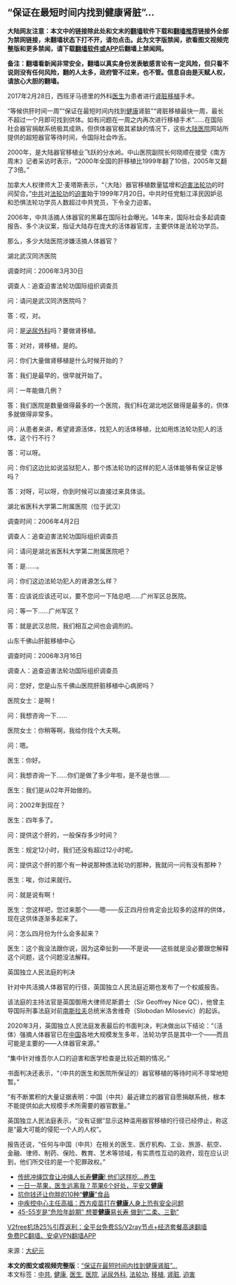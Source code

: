  <h2>“保证在最短时间内找到健康肾脏”…</h2> <p class="notice"><b>大陆网友注意：本文中的链接除此处和文末的<a href="https://github.com/bannedbook/fanqiang" >翻墙</a>软件下载和<a href="https://github.com/killgcd/justmysocks/blob/master/README.md">翻墙推荐</a>链接外全部为禁网链接，未翻墙状态下打不开，请勿点击。此为文字版禁闻，欲看图文视频完整版和更多禁闻，请下载<a href="https://github.com/bannedbook/fanqiang">翻墙软件或APP</a>后翻墙上禁闻网。</p><p>备注：翻墙看新闻非常安全，翻墙以真实身份发表敏感言论有一定风险，但只看不说则没有任何风险，翻的人太多，政府管不过来，也不管。信息自由是天赋人权，请放心大胆的翻墙。</b></p>  <div class="entry"> <p id="conimg">2017年2月28日，西班牙马德里的外科<a href="https://www.bannedbook.org/bnews/tag/%e5%8c%bb%e7%94%9f/" class="st_tag internal_tag" rel="tag" title="标签 医生 下的日志">医生</a>为患者进行<a href="https://www.bannedbook.org/bnews/tag/%e8%82%be%e8%84%8f/" class="st_tag internal_tag" rel="tag" title="标签 肾脏 下的日志">肾脏</a><a href="https://www.bannedbook.org/bnews/tag/%E7%A7%BB%E6%A4%8D/" class="st_tag internal_tag" rel="tag" title="标签 移植 下的日志">移植</a>手术。</p> <p>“等候供肝时间一周”“保证在最短时间内找到<a href="https://www.bannedbook.org/bnews/tag/%e5%81%a5%e5%ba%b7/" class="st_tag internal_tag" rel="tag" title="标签 健康 下的日志">健康</a>肾脏”“肾脏移植最快一周，最长不超过一个月即可找到供体。如有问题在一周之内再次进行移植手术”……在国际社会器官捐献系统极其成熟，但供体器官极其紧缺的情况下，这些<span class='wp_keywordlink_affiliate'><a href="https://www.bannedbook.org/" title="大陆" target="_blank">大陆</a></span><a href="https://www.bannedbook.org/bnews/tag/%E5%8C%BB%E9%99%A2/" class="st_tag internal_tag" rel="tag" title="标签 医院 下的日志">医院</a>网站所提供的超短器官等待时间，令国际社会咋舌。</p> <p>2000年，是大陆器官移植业飞跃的分水岭。中山医院副院长何晓顺在接受《南方周末》记者采访时表示，“2000年全国的肝移植比1999年翻了10倍，2005年又翻了3倍。”</p> <p>加拿大人权律师大卫‧麦塔斯表示，“（大陆）器官移植数量猛增和<span class='wp_keywordlink'><a href="https://www.bannedbook.org/forum11/topic278.html" title="评江泽民与中共相互利用迫害法轮功" target="_blank">迫害法轮功</a></span>的时间契合。”<a href="https://www.bannedbook.org/bnews/tag/%e4%b8%ad%e5%85%b1/" class="st_tag internal_tag" rel="tag" title="标签 中共 下的日志">中共</a>对<a href="https://www.bannedbook.org/bnews/tag/%e6%b3%95%e8%bd%ae%e5%8a%9f/" class="st_tag internal_tag" rel="tag" title="标签 法轮功 下的日志">法轮功</a>的<a href="https://www.bannedbook.org/bnews/tag/%e8%bf%ab%e5%ae%b3/" class="st_tag internal_tag" rel="tag" title="标签 迫害 下的日志">迫害</a>始于1999年7月20日。中共时任党魁江泽民因妒忌和恐惧法轮功学员人数超过中共党员，下令全力迫害。</p> <p>2006年，中共活摘人体器官的黑幕在国际社会曝光。14年来，国际社会多起调查报告、多个决议案，指证大陆存在庞大的活体器官库，主要供体是法轮功学员。</p> <p>那么，多少大陆医院涉嫌活摘人体器官？</p> <p>湖北武汉同济医院</p> <p>调查时间：2006年3月30日</p> <p>调查人：追查迫害法轮功国际组织调查员</p> <p>问：请问是武汉同济医院吗？</p> <p>答：哎，对。</p> <p>问：是<a href="https://www.bannedbook.org/bnews/tag/%e6%b3%8c%e5%b0%bf%e5%a4%96%e7%a7%91/" class="st_tag internal_tag" rel="tag" title="标签 泌尿外科 下的日志">泌尿外科</a>吗？要做肾移植。</p> <p>答：对对，肾移植，是的。</p> <p>问：你们大量做肾移植是什么时候开始的？</p> <p>答：我们是最早的，很早就开始了。</p>  <p>问：一年能做几例？</p> <p>答：我们医院是数量做得最多的一个医院，我们科在湖北地区做得是最多的，供体多就做得非常多。</p> <p>问：从患者来讲，希望肾源活体，找犯人的活体移植，比如用炼法轮功犯人的活体，这个行不行？</p> <p>答：可以呀。</p> <p>问：你们这边比如说监狱犯人，那个炼法轮功的这样的犯人活体能够有保证足够吗？</p> <p>答：对呀，可以呀，你到时候可以直接过来具体谈。</p> <p>湖北省医科大学第二附属医院（位于武汉）</p> <p>调查时间：2006年4月2日</p> <p>调查人：追查迫害法轮功国际组织调查员</p> <p>问：请问是湖北省医科大学第二附属医院吧？</p> <p>答：是……。</p> <p>问：你们这边法轮功犯人的肾源怎么样？</p> <p>答：应该说应该还可以，要不您问一下陆总吧……广州军区总医院。</p> <p>问：等一下……广州军区？</p> <p>答：就是武汉总院，我们相互之间也会调剂的。</p>  <p>山东千佛山肝脏移植中心</p> <p>调查时间：2006年3月16日</p> <p>调查人：追查迫害法轮功国际组织调查员</p> <p>问：您好，您是山东千佛山医院肝脏移植中心病房吗？</p> <p>医院女士：是啊！</p> <p>问：我想咨询一下……</p> <p>医院女士：你稍等啊，我给你找个大夫啊。</p> <p>问：嗯。</p> <p>医生：你好。</p> <p>问：我想咨询一下……你们是做了多少年啦，是不是也很……</p> <p>医生：我们是从02年开始做的。</p> <p>问：2002年到现在？</p> <p>医生：四年多了。</p> <p>问：提供这个肝的，一般保存多少时间？</p> <p>医生：规定12小时，我们还没有超过12小时呢。</p>  <p>问：提供这个肝的那个有一种说那种炼法轮功的那种，我就问一问有没有那种？</p> <p>医生：唉，你过来就行。</p> <p>问：就是说有啊！</p> <p>医生：您这样吧，您过来那个——嗯——反正四月份肯定会比较多的这样的供体，现在这供体逐渐多起来了。</p> <p>问：怎么四月份为什么会多起来？</p> <p>医生：这个我没法跟你说，因为这牵扯到——不是说——这些就是没必要跟您解释这个问题，这个问题没法解释。</p> <p>英国独立人民法庭的判决</p> <p>针对中共活摘人体器官的行径，英国独立人民法庭近期也发布了一个权威报告。</p> <p>该法庭的主持法官是英国御用大律师尼斯爵士（Sir Geoffrey Nice QC），他曾主导国际刑事法庭对前<span class='wp_keywordlink'><a href="https://www.bannedbook.org/forum2/topic1341.html" title="南斯拉夫的实验 1948-1974" target="_blank">南斯拉夫</a></span>总统米洛舍维奇（Slobodan Milosevic）的起诉。</p> <p>2020年3月，英国独立人民法庭发表最后的书面判决，判决做出以下结论：“（活体）强摘人体器官已在<span class='wp_keywordlink_affiliate'><a href="https://www.bannedbook.org/" title="中国" target="_blank">中国</a></span>各地大规模发生多年，法轮功学员是其中一个——而且可能是主要的——人体器官来源。”</p> <p>“集中针对维吾尔人口的迫害和医学检查是比较近期的情况。”</p> <p>书面判决还表示，“（中共的医生和医院所保证的）器官移植的等待时间不寻常地短暂。”</p> <p>“有不断累积的大量证据表明：中国（中共）最近建立的器官自愿捐献系统，根本不能提供如此大规模手术所需要的器官数量。”</p> <p>英国独立人民法庭表示，“没有证据”显示这种滥用器官移植的行径已经停止，称这是“最大可能的侵犯一个人的人权”。</p> <p>报告还说，“任何与中国（中共）在相关的医生、医疗机构、工业、旅游、航空、金融、律师、制药、保险、教育、艺术等领域，有实质性互动的政府，现在应认识到，他们所交往的是一个犯罪政权。”</p>  <ul class='op-related-articles' title='相关阅读'> <li><a href='https://www.bannedbook.org/bnews/lifebaike/20201231/1458369.html' target='_blank'>传统冲绳饮食让冲绳人长寿<b>健康</b>! 他们这样吃...养生</a></li> <li><a href='https://www.bannedbook.org/bnews/health/20201231/1458315.html' target='_blank'>一日一苹果，医生远离我？苹果6个好处，平安又<b>健康</b></a></li> <li><a href='https://www.bannedbook.org/bnews/lifebaike/20201231/1458210.html' target='_blank'>坑你钱还让你胖的10种“<b>健康</b>”食品</a></li> <li><a href='https://www.bannedbook.org/bnews/baitai/20201230/1457957.html' target='_blank'>中疾控中心主任高福：西方疫苗打在<b>健康</b>人身上恐有安全问题</a></li> <li><a href='https://www.bannedbook.org/bnews/health/20201230/1457819.html' target='_blank'>45-55岁是“危险年龄期” 想要<b>健康</b>易长寿 做到“二柔、三勤”</a></li> </ul> <p class="texttj"> <a href="https://www.bannedbook.org/forum23/topic22702.html" target="_blank">V2free机场25%引荐返利：全平台免费SS/V2ray节点+经济套餐高速翻墙</a><br/> <a href="https://github.com/bannedbook/fanqiang/wiki/%E7%A6%81%E9%97%BB%E7%BD%91%E5%AE%89%E5%8D%93%E7%BF%BB%E5%A2%99%E6%96%B0%E9%97%BBAPP" target="_blank">免费PC翻墙、安卓VPN翻墙APP</a></p><p> 来源：<span class='wp_keywordlink_affiliate'><a href="http://www.epochtimes.com/" title="大纪元" target="_blank">大纪元</a></span> </p><a name='sharetosocial'></a>       <div><b>本文的图文或视频完整版</b>：<a href='https://www.bannedbook.org/bnews/cbnews/20201231/1458418.html'>“保证在最短时间内找到健康肾脏”…</a></div>  </div><!--END ENTRY--> <div class="postfooter"> <div>本文标签：<a href="https://www.bannedbook.org/bnews/tag/%e4%b8%ad%e5%85%b1/" rel="tag">中共</a>, <a href="https://www.bannedbook.org/bnews/tag/%e5%81%a5%e5%ba%b7/" rel="tag">健康</a>, <a href="https://www.bannedbook.org/bnews/tag/%e5%8c%bb%e7%94%9f/" rel="tag">医生</a>, <a href="https://www.bannedbook.org/bnews/tag/%E5%8C%BB%E9%99%A2/" rel="tag">医院</a>, <a href="https://www.bannedbook.org/bnews/tag/%e6%b3%8c%e5%b0%bf%e5%a4%96%e7%a7%91/" rel="tag">泌尿外科</a>, <a href="https://www.bannedbook.org/bnews/tag/%e6%b3%95%e8%bd%ae%e5%8a%9f/" rel="tag">法轮功</a>, <a href="https://www.bannedbook.org/bnews/tag/%E7%A7%BB%E6%A4%8D/" rel="tag">移植</a>, <a href="https://www.bannedbook.org/bnews/tag/%e8%82%be%e8%84%8f/" rel="tag">肾脏</a>, <a href="https://www.bannedbook.org/bnews/tag/%e8%bf%ab%e5%ae%b3/" rel="tag">迫害</a></div>  </div><!--END POSTFOOTER--> 